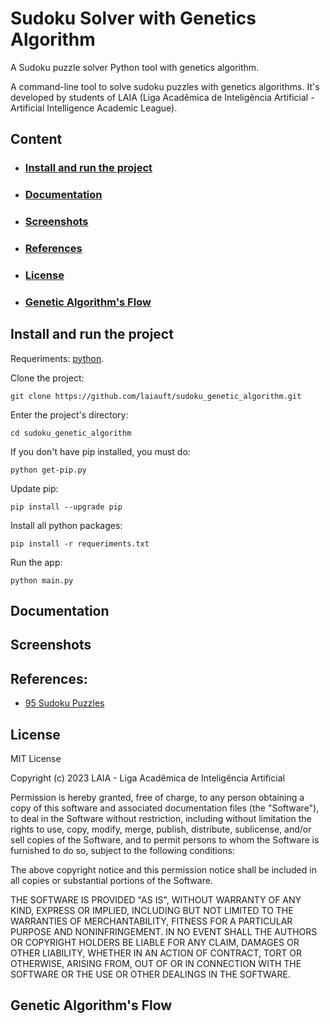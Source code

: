 # Sudoku Solver with Genetics Algorithm
A Sudoku puzzle solver Python tool with genetics algorithm.

A command-line tool to solve sudoku puzzles with genetics algorithms. It's developed by students of LAIA (Liga Acadêmica de Inteligência Artificial - Artificial Intelligence Academic League).

## Content
- ### [Install and run the project](https://github.com/laiauft/sudoku_genetic_algorithm#install-and-run-the-project-1)
- ### [Documentation](https://github.com/laiauft/sudoku_genetic_algorithm#documentation-1)
- ### [Screenshots](https://github.com/laiauft/sudoku_genetic_algorithm#screenshots-1)
- ### [References](https://github.com/laiauft/sudoku_genetic_algorithm#references-1)
- ### [License](https://github.com/laiauft/sudoku_genetic_algorithm#license-1)
- ### [Genetic Algorithm's Flow](https://github.com/laiauft/sudoku_genetic_algorithm#genetic-algorithms-flow-1)

## Install and run the project

Requeriments: [python](https://www.python.org/downloads/).

Clone the project:

    git clone https://github.com/laiauft/sudoku_genetic_algorithm.git

Enter the project's directory:

    cd sudoku_genetic_algorithm

If you don't have pip installed, you must do:

    python get-pip.py

Update pip:

    pip install --upgrade pip

Install all python packages:

    pip install -r requeriments.txt

Run the app:

    python main.py

## Documentation


## Screenshots

## References:

* [95 Sudoku Puzzles](http://magictour.free.fr/top95)

## License

MIT License

Copyright (c) 2023 LAIA - Liga Acadêmica de Inteligência Artificial

Permission is hereby granted, free of charge, to any person obtaining a copy
of this software and associated documentation files (the "Software"), to deal
in the Software without restriction, including without limitation the rights
to use, copy, modify, merge, publish, distribute, sublicense, and/or sell
copies of the Software, and to permit persons to whom the Software is
furnished to do so, subject to the following conditions:

The above copyright notice and this permission notice shall be included in all
copies or substantial portions of the Software.

THE SOFTWARE IS PROVIDED "AS IS", WITHOUT WARRANTY OF ANY KIND, EXPRESS OR
IMPLIED, INCLUDING BUT NOT LIMITED TO THE WARRANTIES OF MERCHANTABILITY,
FITNESS FOR A PARTICULAR PURPOSE AND NONINFRINGEMENT. IN NO EVENT SHALL THE
AUTHORS OR COPYRIGHT HOLDERS BE LIABLE FOR ANY CLAIM, DAMAGES OR OTHER
LIABILITY, WHETHER IN AN ACTION OF CONTRACT, TORT OR OTHERWISE, ARISING FROM,
OUT OF OR IN CONNECTION WITH THE SOFTWARE OR THE USE OR OTHER DEALINGS IN THE
SOFTWARE.

## Genetic Algorithm's Flow

